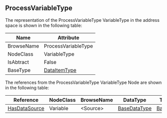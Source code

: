 <!-- objecttype -->
## ProcessVariableType
The representation of the ProcessVariableType VariableType in the address space is shown in the following table:  

|Name|Attribute|
|---|---|
|BrowseName|ProcessVariableType|
|NodeClass|VariableType|
|IsAbtract|False|
|BaseType|[DataItemType](../../../Core/Part8/VariableTypes/DataItemType/readme.md)|

The references from the ProcessVariableType VariableType Node are shown in the following table:  

|Reference|NodeClass|BrowseName|DataType|TypeDefinition|ModellingRule|
|---|---|---|---|---|---|
|[HasDataSource](../../ReferenceTypes/HasDataSource/readme.md)|Variable|&lt;Source&gt;|[BaseDataType](../../../Core/Part3/DataTypes/BaseDataType/readme.md)|[BaseVariableType](../../../Core/Part5/VariableTypes/BaseVariableType/readme.md)|[MandatoryPlaceholder](../../../Core/Objects/MandatoryPlaceholder/readme.md)|

